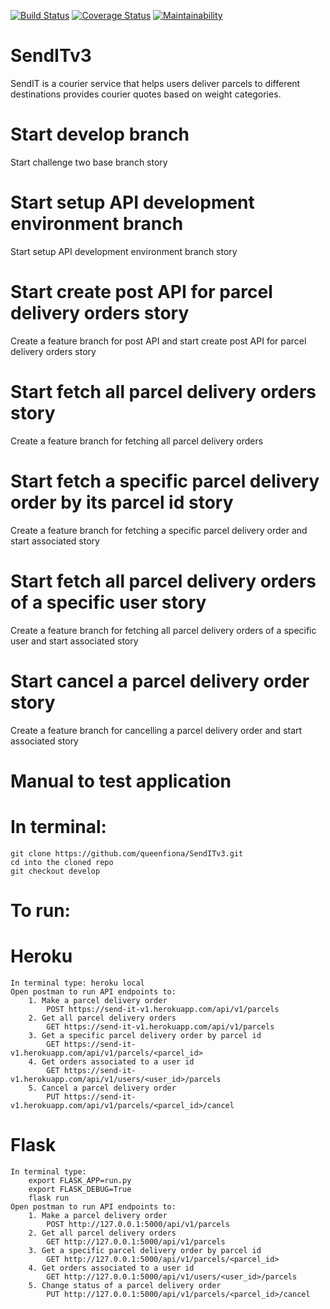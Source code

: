 [![Build Status](https://travis-ci.com/queenfiona/SendITv3.svg?branch=ft-parcels-put-API-161716449)](https://travis-ci.com/queenfiona/SendITv3)
[![Coverage Status](https://coveralls.io/repos/github/queenfiona/SendITv3/badge.svg?branch=ft-parcels-put-API-161716449)](https://coveralls.io/github/queenfiona/SendITv3?branch=ft-parcels-put-API-161716449)
[![Maintainability](https://api.codeclimate.com/v1/badges/00bf7a16c12b7b3edaaa/maintainability)](https://codeclimate.com/github/queenfiona/SendITv3/maintainability)
# SendITv3
SendIT is a courier service that helps users deliver parcels to different destinations provides courier quotes based on weight categories.
# Start develop branch
Start challenge two base branch story
# Start setup API development environment branch
Start setup API development environment branch story
# Start create post API for parcel delivery orders story
Create a feature branch for post API and start create post API for parcel delivery orders story
# Start fetch all parcel delivery orders story
Create a feature branch for fetching all parcel delivery orders
# Start fetch a specific parcel delivery order by its parcel id story
Create a feature branch for fetching a specific parcel delivery order and start associated story
# Start fetch all parcel delivery orders of a specific user story
Create a feature branch for fetching all parcel delivery orders of a specific user and start associated story
# Start cancel a parcel delivery order story
Create a feature branch for cancelling a parcel delivery order and start associated story

# Manual to test application
# In terminal:
	git clone https://github.com/queenfiona/SendITv3.git
	cd into the cloned repo
	git checkout develop
# To run:
# Heroku
	In terminal type: heroku local
	Open postman to run API endpoints to:
		1. Make a parcel delivery order
			POST https://send-it-v1.herokuapp.com/api/v1/parcels
		2. Get all parcel delivery orders
			GET https://send-it-v1.herokuapp.com/api/v1/parcels
		3. Get a specific parcel delivery order by parcel id
			GET https://send-it-v1.herokuapp.com/api/v1/parcels/<parcel_id>
		4. Get orders associated to a user id
			GET https://send-it-v1.herokuapp.com/api/v1/users/<user_id>/parcels
		5. Cancel a parcel delivery order
			PUT https://send-it-v1.herokuapp.com/api/v1/parcels/<parcel_id>/cancel
# Flask
	In terminal type:
		export FLASK_APP=run.py
		export FLASK_DEBUG=True
		flask run
	Open postman to run API endpoints to:
		1. Make a parcel delivery order
			POST http://127.0.0.1:5000/api/v1/parcels
		2. Get all parcel delivery orders
			GET http://127.0.0.1:5000/api/v1/parcels
		3. Get a specific parcel delivery order by parcel id
			GET http://127.0.0.1:5000/api/v1/parcels/<parcel_id>
		4. Get orders associated to a user id
			GET http://127.0.0.1:5000/api/v1/users/<user_id>/parcels
		5. Change status of a parcel delivery order
			PUT http://127.0.0.1:5000/api/v1/parcels/<parcel_id>/cancel







